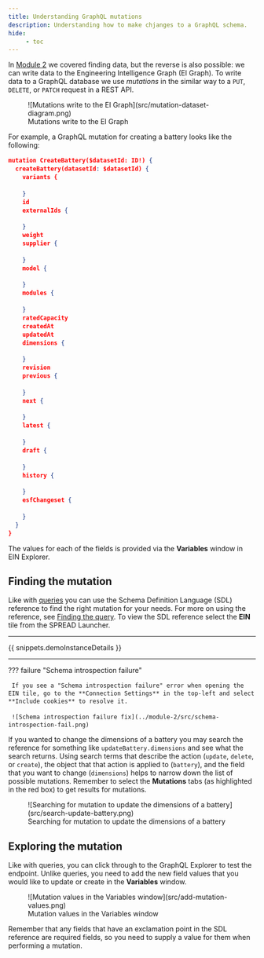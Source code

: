 ```yaml
---
title: Understanding GraphQL mutations
description: Understanding how to make chjanges to a GraphQL schema.
hide:
     - toc
---
```


In [Module 2](../module-2/querying-spread.md#finding-the-query) we covered finding data, but the reverse is also possible: we can write data to the Engineering Intelligence Graph (EI Graph). To write data to a GraphQL database we use _mutations_ in the similar way to a `PUT`, `DELETE`, or `PATCH` request in a REST API.

<figure markdown="span">
     ![Mutations write to the EI Graph](src/mutation-dataset-diagram.png)
     <figcaption>Mutations write to the EI Graph</figcaption>
</figure>

For example, a GraphQL mutation for creating a battery looks like the following:

```json title="GraphQL mutation structure"
mutation CreateBattery($datasetId: ID!) {
  createBattery(datasetId: $datasetId) {
    variants {
      
    }
    id
    externalIds {
      
    }
    weight
    supplier {
      
    }
    model {
      
    }
    modules {
      
    }
    ratedCapacity
    createdAt
    updatedAt
    dimensions {
      
    }
    revision
    previous {
      
    }
    next {
      
    }
    latest {
      
    }
    draft {
      
    }
    history {
      
    }
    esfChangeset {
      
    }
  }
}
```

The values for each of the fields is provided via the **Variables** window in EIN Explorer.

## Finding the mutation

Like with [queries](../module-2/querying-spread.md) you can use the Schema Definition Language (SDL) reference to find the right mutation for your needs. For more on using the reference, see [Finding the query](../module-2/querying-spread.md#finding-the-query). To view the SDL reference select the **EIN** tile from the SPREAD Launcher.

---

{{ snippets.demoInstanceDetails }}

---

??? failure "Schema introspection failure"

     If you see a "Schema introspection failure" error when opening the EIN tile, go to the **Connection Settings** in the top-left and select **Include cookies** to resolve it.

     ![Schema introspection failure fix](../module-2/src/schema-introspection-fail.png)

If you wanted to change the dimensions of a battery you may search the reference for something like `updateBattery.dimensions` and see what the search returns. Using search terms that describe the action (`update`, `delete`, or `create`), the object that that action is applied to (`battery`), and the field that you want to change (`dimensions`) helps to narrow down the list of possible mutations. Remember to select the **Mutations** tabs (as highlighted in the red box) to get results for mutations.

<figure markdown="span">
     ![Searching for mutation to update the dimensions of a battery](src/search-update-battery.png)
     <figcaption>Searching for mutation to update the dimensions of a battery</figcaption>
</figure>

## Exploring the mutation

Like with queries, you can click through to the GraphQL Explorer to test the endpoint. Unlike queries, you need to add the new field values that you would like to update or create in the **Variables** window.

<figure markdown="span">
     ![Mutation values in the Variables window](src/add-mutation-values.png)
     <figcaption>Mutation values in the Variables window</figcaption>
</figure>

Remember that any fields that have an exclamation point in the SDL reference are required fields, so you need to supply a value for them when performing a mutation.
